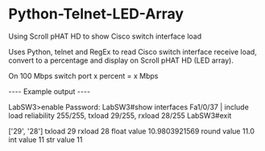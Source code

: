 # Python-Telnet-LED-Array
Using Scroll pHAT HD to show Cisco switch interface load

Uses Python, telnet and RegEx
to read Cisco switch interface receive load,
convert to a percentage
and display on Scroll pHAT HD (LED array).

On 100 Mbps switch port
x percent = x Mbps


---- Example output ----

LabSW3>enable
Password: 
LabSW3#show interfaces Fa1/0/37 | include load
     reliability 255/255, txload 29/255, rxload 28/255
LabSW3#exit

['29', '28']
txload
29
rxload
28
float value
10.9803921569
round value
11.0
int value
11
str value
11
